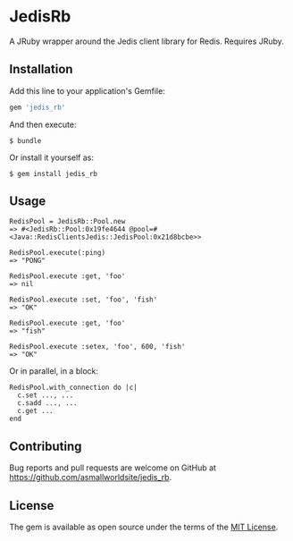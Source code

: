 # JedisRb

A JRuby wrapper around the Jedis client library for Redis.  Requires JRuby.

## Installation

Add this line to your application's Gemfile:

```ruby
gem 'jedis_rb'
```

And then execute:

    $ bundle

Or install it yourself as:

    $ gem install jedis_rb

## Usage

```
RedisPool = JedisRb::Pool.new
=> #<JedisRb::Pool:0x19fe4644 @pool=#<Java::RedisClientsJedis::JedisPool:0x21d8bcbe>>
```

```
RedisPool.execute(:ping)
=> "PONG"
```

```
RedisPool.execute :get, 'foo'
=> nil
```

```
RedisPool.execute :set, 'foo', 'fish'
=> "OK"
```

```
RedisPool.execute :get, 'foo'
=> "fish"
```

```
RedisPool.execute :setex, 'foo', 600, 'fish'
=> "OK"
```

Or in parallel, in a block:

```
RedisPool.with_connection do |c|
  c.set ..., ...
  c.sadd ..., ...
  c.get ...
end
```

## Contributing

Bug reports and pull requests are welcome on GitHub at https://github.com/asmallworldsite/jedis_rb.


## License

The gem is available as open source under the terms of the [MIT License](http://opensource.org/licenses/MIT).

